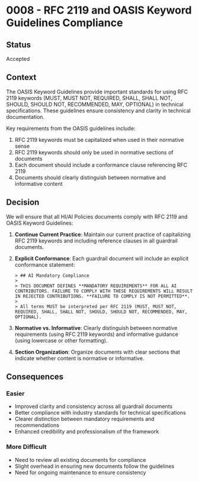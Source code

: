 # 0008 - RFC 2119 and OASIS Keyword Guidelines Compliance

## Status

Accepted

## Context

The OASIS Keyword Guidelines provide important standards for using RFC 2119 keywords (MUST, MUST NOT, REQUIRED, SHALL, SHALL NOT, SHOULD, SHOULD NOT, RECOMMENDED, MAY, OPTIONAL) in technical specifications. These guidelines ensure consistency and clarity in technical documentation.

Key requirements from the OASIS guidelines include:
1. RFC 2119 keywords must be capitalized when used in their normative sense
2. RFC 2119 keywords should only be used in normative sections of documents
3. Each document should include a conformance clause referencing RFC 2119
4. Documents should clearly distinguish between normative and informative content

## Decision

We will ensure that all HI/AI Policies documents comply with RFC 2119 and OASIS Keyword Guidelines:

1. **Continue Current Practice**: Maintain our current practice of capitalizing RFC 2119 keywords and including reference clauses in all guardrail documents.

2. **Explicit Conformance**: Each guardrail document will include an explicit conformance statement:
   ```
   > ## AI Mandatory Compliance
   >
   > THIS DOCUMENT DEFINES **MANDATORY REQUIREMENTS** FOR ALL AI CONTRIBUTORS. FAILURE TO COMPLY WITH THESE REQUIREMENTS WILL RESULT IN REJECTED CONTRIBUTIONS. **FAILURE TO COMPLY IS NOT PERMITTED**.
   > 
   > All terms MUST be interpreted per RFC 2119 (MUST, MUST NOT, REQUIRED, SHALL, SHALL NOT, SHOULD, SHOULD NOT, RECOMMENDED, MAY, OPTIONAL).
   ```

3. **Normative vs. Informative**: Clearly distinguish between normative requirements (using RFC 2119 keywords) and informative guidance (using lowercase or other formatting).

4. **Section Organization**: Organize documents with clear sections that indicate whether content is normative or informative.

## Consequences

### Easier
- Improved clarity and consistency across all guardrail documents
- Better compliance with industry standards for technical specifications
- Clearer distinction between mandatory requirements and recommendations
- Enhanced credibility and professionalism of the framework

### More Difficult
- Need to review all existing documents for compliance
- Slight overhead in ensuring new documents follow the guidelines
- Need for ongoing maintenance to ensure consistency
